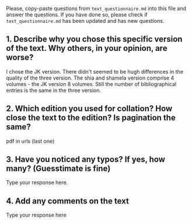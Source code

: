 

Please, copy-paste questions from `text_questionnaire.md` into this file and answer the questions.
If you have done so, please check if `text_questionnaire.md` has been updated and has new questions.

## 1. Describe why you chose this specific version of the text. Why others, in your opinion, are worse?

I chose the JK version. There didn't seemed to be hugh differences in the quality of the three version. The shia and shamela version comprise 4 volumes - the JK version 8 volumes. Still the number of bibliographical entries is the same in the three version. 

## 2. Which edition you used for collation? How close the text to the edition? Is pagination the same?

pdf in urls (last one)

## 3. Have you noticed any typos? If yes, how many? (Guesstimate is fine)

Type your response here.

## 4. Add any comments on the text

Type your response here
